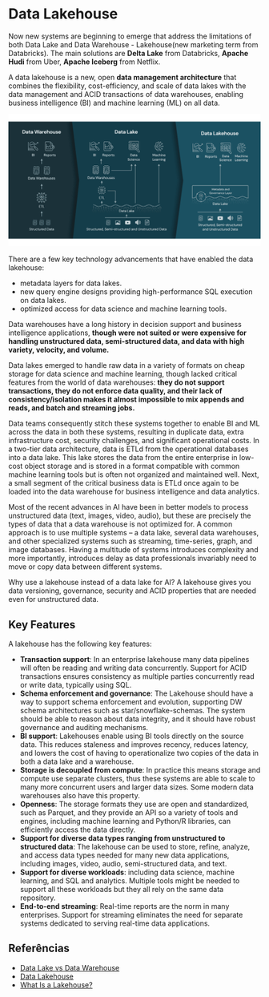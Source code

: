 # Data Lakehouse
Now new systems are beginning to emerge that address the limitations of both Data Lake and Data Warehouse - Lakehouse(new marketing term from Databricks). The main solutions are **Delta Lake** from Databricks, **Apache Hudi** from Uber, **Apache Iceberg** from Netflix.

A data lakehouse is a new, open **data management architecture** that combines the flexibility, cost-efficiency, and scale of data lakes with the data management and ACID transactions of data warehouses, enabling business intelligence (BI) and machine learning (ML) on all data.

<p align="center">
    <img src="images/data-lakehouse-new.png" alt="Data Lakehouse" />
</p>

There are a few key technology advancements that have enabled the data lakehouse:

- metadata layers for data lakes.
- new query engine designs providing high-performance SQL execution on data lakes.
- optimized access for data science and machine learning tools.

Data warehouses have a long history in decision support and business intelligence applications, **though were not suited or were expensive for handling unstructured data, semi-structured data, and data with high variety, velocity, and volume.** 

Data lakes emerged to handle raw data in a variety of formats on cheap storage for data science and machine learning, though lacked critical features from the world of data warehouses: **they do not support transactions, they do not enforce data quality, and their lack of consistency/isolation makes it almost impossible to mix appends and reads, and batch and streaming jobs.**

Data teams consequently stitch these systems together to enable BI and ML across the data in both these systems, resulting in duplicate data, extra infrastructure cost, security challenges, and significant operational costs. In a two-tier data architecture, data is ETLd from the operational databases into a data lake. This lake stores the data from the entire enterprise in low-cost object storage and is stored in a format compatible with common machine learning tools but is often not organized and maintained well. Next, a small segment of the critical business data is ETLd once again to be loaded into the data warehouse for business intelligence and data analytics.

Most of the recent advances in AI have been in better models to process unstructured data (text, images, video, audio), but these are precisely the types of data that a data warehouse is not optimized for. A common approach is to use multiple systems – a data lake, several data warehouses, and other specialized systems such as streaming, time-series, graph, and image databases. Having a multitude of systems introduces complexity and more importantly, introduces delay as data professionals invariably need to move or copy data between different systems.

Why use a lakehouse instead of a data lake for AI? A lakehouse gives you data versioning, governance, security and ACID properties that are needed even for unstructured data.

## Key Features
A lakehouse has the following key features:

- **Transaction support**: In an enterprise lakehouse many data pipelines will often be reading and writing data concurrently. Support for ACID transactions ensures consistency as multiple parties concurrently read or write data, typically using SQL.
- **Schema enforcement and governance**: The Lakehouse should have a way to support schema enforcement and evolution, supporting DW schema architectures such as star/snowflake-schemas. The system should be able to reason about data integrity, and it should have robust governance and auditing mechanisms.
- **BI support**: Lakehouses enable using BI tools directly on the source data. This reduces staleness and improves recency, reduces latency, and lowers the cost of having to operationalize two copies of the data in both a data lake and a warehouse.
- **Storage is decoupled from compute**: In practice this means storage and compute use separate clusters, thus these systems are able to scale to many more concurrent users and larger data sizes. Some modern data warehouses also have this property.
- **Openness**: The storage formats they use are open and standardized, such as Parquet, and they provide an API so a variety of tools and engines, including machine learning and Python/R libraries, can efficiently access the data directly.
- **Support for diverse data types ranging from unstructured to structured data**: The lakehouse can be used to store, refine, analyze, and access data types needed for many new data applications, including images, video, audio, semi-structured data, and text.
- **Support for diverse workloads**: including data science, machine learning, and SQL and analytics. Multiple tools might be needed to support all these workloads but they all rely on the same data repository.
- **End-to-end streaming**: Real-time reports are the norm in many enterprises. Support for streaming eliminates the need for separate systems dedicated to serving real-time data applications.


## Referências
- [Data Lake vs Data Warehouse](https://luminousmen.com/post/data-lake-vs-data-warehouse)
- [Data Lakehouse](https://databricks.com/glossary/data-lakehouse)
- [What Is a Lakehouse?](https://databricks.com/blog/2020/01/30/what-is-a-data-lakehouse.html)
